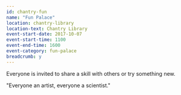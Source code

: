 ```yaml
---
id: chantry-fun
name: "Fun Palace"
location: chantry-library
location-text: Chantry Library
event-start-date: 2017-10-07
event-start-time: 1100
event-end-time: 1600
event-category: fun-palace
breadcrumb: y
---
```


Everyone is invited to share a skill with others or try something new.

"Everyone an artist, everyone a scientist."
